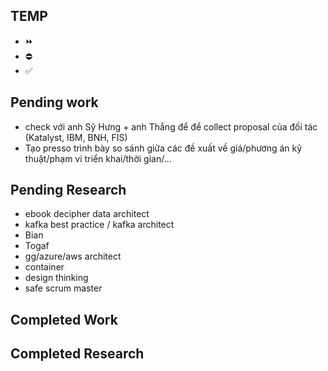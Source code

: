 ## TEMP
- ⏩
- ⛔️
- ✅
## Pending work
- check với anh Sỹ Hưng + anh Thắng để để collect proposal của đối tác (Katalyst, IBM, BNH, FIS)
- Tạo presso trình bày so sánh giữa các đề xuất về giá/phương án kỹ thuật/phạm vi triển khai/thời gian/...

## Pending Research
- ebook decipher data architect
- kafka best practice / kafka architect
- Bian
- Togaf
- gg/azure/aws architect
- container
- design thinking
- safe scrum master

## Completed Work

## Completed Research